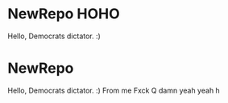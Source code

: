 # NewRepo HOHO
Hello, Democrats dictator. :)
# NewRepo
Hello, Democrats dictator. :) From me
Fxck Q
damn
yeah
yeah h